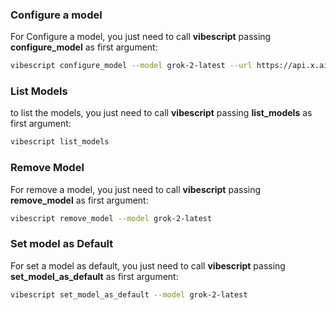 
### Configure a model
For Configure a model, you just need to call **vibescript** passing **configure_model** as first argument:

```bash
vibescript configure_model --model grok-2-latest --url https://api.x.ai/v1/chat/completions   --key "your key"
```


### List Models 
to list the models, you just need to call **vibescript** passing **list_models** as first argument:

```bash
vibescript list_models
```

### Remove Model

For remove a model, you just need to call **vibescript** passing **remove_model** as first argument:

```bash
vibescript remove_model --model grok-2-latest
```

### Set model as Default 
For set a model as default, you just need to call **vibescript** passing **set_model_as_default** as first argument:

```bash
vibescript set_model_as_default --model grok-2-latest
```